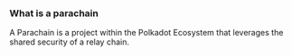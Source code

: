 ### What is a parachain

A Parachain is a project within the Polkadot Ecosystem that leverages the shared security of a relay chain.